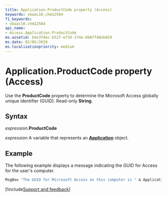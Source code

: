 ```yaml
---
title: Application.ProductCode property (Access)
keywords: vbaac10.chm12584
f1_keywords:
- vbaac10.chm12584
api_name:
- Access.Application.ProductCode
ms.assetid: b4e374ec-b52f-e73d-174e-bb07f40ab029
ms.date: 02/05/2019
ms.localizationpriority: medium
---
```



# Application.ProductCode property (Access)

Use the **ProductCode** property to determine the Microsoft Access globally unique identifier (GUID). Read-only **String**.


## Syntax

_expression_.**ProductCode**

_expression_ A variable that represents an **[Application](Access.Application.md)** object.


## Example

The following example displays a message indicating the GUID for Access for the user's computer.


```vb
MsgBox "The GUID for Microsoft Access on this computer is " & Application.ProductCode & "."
```




[!include[Support and feedback](~/includes/feedback-boilerplate.md)]